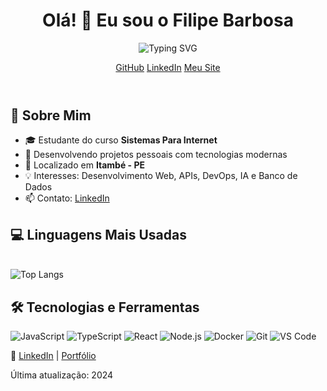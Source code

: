 

<body>
  <header class="header-container">
  <div class="profile-image">
    
  </div>
  <div class="header-info">
    <h1>Olá! 👋 Eu sou o Filipe Barbosa</h1>
    <p class="subtitulo">
      <img src="https://readme-typing-svg.demolab.com?font=Fira+Code&duration=2000&pause=1000&width=485&lines=Desenvolvedor+Fullstack;Explorando+HTML%2C+CSS%2C+JavaScript+e+Python;C%C3%B3digo+limpo%2C+mente+criativa" alt="Typing SVG"" alt="Descrição animada">
    </p>
    <div class="social-icons">
      <a href="https://github.com/FilipeBcode" target="_blank">GitHub</a>
      <a href="https://www.linkedin.com/in/filipe-barbosa-/" target="_blank">LinkedIn</a>
      <a href="https://filipebcode.github.io/meu_site/" target="_blank">Meu Site</a>
    </div>
  </div>
</header>

  <section>
    <h2>🚀 Sobre Mim</h2>
    <ul>
      <li>🎓 Estudante do curso <strong>Sistemas Para Internet</strong></li>
      <li>💼 Desenvolvendo projetos pessoais com tecnologias modernas</li>
      <li>📍 Localizado em <strong>Itambé - PE</strong></li>
      <li>💡 Interesses: Desenvolvimento Web, APIs, DevOps, IA e Banco de Dados</li>
      <li>📫 Contato: <a href="https://www.linkedin.com/in/filipe-barbosa-/">LinkedIn</a></li>
    </ul>
  </section>

  <section>
    <h2>💻 Linguagens Mais Usadas</h2><br>
    <img src="https://github-readme-stats.vercel.app/api/top-langs/?username=FilipeBcode&layout=compact&theme=tokyonight" alt="Top Langs">
  </section>

  <section>
    <h2>🛠️ Tecnologias e Ferramentas</h2>
  <p align="left">
  <img src="https://img.shields.io/badge/JavaScript-F7DF1E?style=flat-square&logo=javascript&logoColor=black" alt="JavaScript" />
  <img src="https://img.shields.io/badge/TypeScript-3178C6?style=flat-square&logo=typescript&logoColor=white" alt="TypeScript" />
  <img src="https://img.shields.io/badge/React-61DAFB?style=flat-square&logo=react&logoColor=black" alt="React" />
  <img src="https://img.shields.io/badge/Node.js-339933?style=flat-square&logo=node.js&logoColor=white" alt="Node.js" />
  <img src="https://img.shields.io/badge/Docker-2496ED?style=flat-square&logo=docker&logoColor=white" alt="Docker" />
  <img src="https://img.shields.io/badge/Git-F05032?style=flat-square&logo=git&logoColor=white" alt="Git" />
  <img src="https://img.shields.io/badge/VS_Code-007ACC?style=flat-square&logo=visual-studio-code&logoColor=white" alt="VS Code" />
</p>

      
  </section>

  <footer>
    <p>🔗 <a href="https://www.linkedin.com/in/filipe-barbosa-/">LinkedIn</a> | <a href="https://filipebcode.github.io/meu_site/">Portfólio</a></p>
    <p>Última atualização: 2024</p>
  </footer>

</body>
</html>
